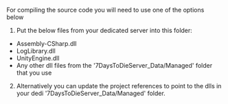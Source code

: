 For compiling the source code you will need to use one of the options below

1. Put the below files from your dedicated server into this folder:
* Assembly-CSharp.dll
* LogLibrary.dll
* UnityEngine.dll
* Any other dll files from the '7DaysToDieServer_Data/Managed' folder that you use

2. Alternatively you can update the project references to point to the dlls in your dedi '7DaysToDieServer_Data/Managed' folder.
